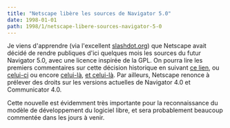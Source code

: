```yaml
---
title: "Netscape libère les sources de Navigator 5.0"
date: 1998-01-01
path: 1998/1/netscape-libere-sources-navigator-5-0
---
```


<P>Je viens d'apprendre (via l'excellent
<A HREF="http://slashdot.org/">slashdot.org</A>) que
Netscape avait décidé de rendre publiques d'ici quelques mois
les sources du futur Navigator 5.0, avec une licence inspirée de la GPL.
On pourra lire les premiers commentaires
sur cette décision historique en suivant
<A HREF="http://www.prnewswire.com/cgi-bin/stories.pl?ACCT=105&amp;STORY=/www/story/1-22-98/399575&amp;EDATE=">ce lien</A>, ou
<A HREF="http://biz.yahoo.com/prnews/980122/ca_netscap_3.html">celui-ci</A>
ou encore <A HREF="http://www.techweb.com/wire/story/TWB19980122S0020">celui-là</A>, <A HREF="http://www.internetnews.com/stocks/">et celui-là</A>.
Par ailleurs, Netscape renonce à prélever des droits sur les versions
actuelles de Navigator 4.0 et Communicator 4.0.
</P>

<P>
Cette nouvelle est évidemment très importante pour la reconnaissance
du modèle de développement du logiciel libre, et sera probablement beaucoup
commentée dans les jours à venir.
</P>


